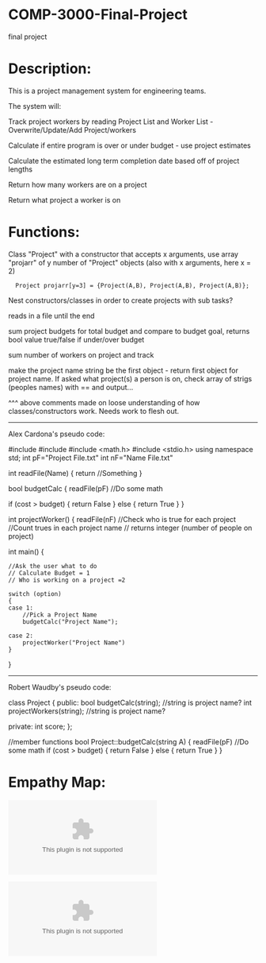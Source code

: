 # COMP-3000-Final-Project
final project

# Description: 
This is a project management system for engineering teams. 

The system will:

Track project workers by reading Project List and Worker List 
      - Overwrite/Update/Add Project/workers

Calculate if entire program is over or under budget - use project estimates

Calculate the estimated long term completion date based off of project lengths

Return how many workers are on a project

Return what project a worker is on


# Functions: 
Class "Project" with a constructor that accepts x arguments, use array "projarr" of y number of "Project" objects (also with x arguments, here x = 2)
      
      Project projarr[y=3] = {Project(A,B), Project(A,B), Project(A,B)};
      
Nest constructors/classes in order to create projects with sub tasks?

reads in a file until the end

sum project budgets for total budget and compare to budget goal, returns bool value true/false if under/over budget

sum number of workers on project and track

make the project name string be the first object - return first object for project name. If asked what project(s) a person is on, check array of strigs (peoples names) with == and output...

^^^ above comments made on loose understanding of how classes/constructors work. Needs work to flesh out. 

---------------------------------------------
Alex Cardona's pseudo code:

#include <iostream>
#include <cmath>
#include <math.h>
#include <stdio.h>
using namespace std;
int pF="Project File.txt"
int nF="Name File.txt"

int readFile(Name)
{
	return //Something
}

bool budgetCalc
{
readFile(pF)
//Do some math

if (cost > budget)
	{
	return False
	}
else
{
	return True
} 
}

int projectWorker()
{
	readFile(nF)
	//Check who is true for each project 
	//Count trues in each project name
	// returns integer (number of people on project)

int main()
{

	//Ask the user what to do
	// Calculate Budget = 1
	// Who is working on a project =2

	switch (option)
	{
	case 1:
		//Pick a Project Name
		budgetCalc("Project Name");

	case 2:
		projectWorker("Project Name")
	}
}

-------------------
Robert Waudby's pseudo code:

class Project
{
public:
bool budgetCalc(string); //string is project name?
int projectWorkers(string); //string is project name?

private:
int score;
}; 

//member functions
bool Project::budgetCalc(string A)
{
readFile(pF)
	//Do some math
if (cost > budget)
{
return False
}
else
{
return True
}
}

      
      
# Empathy Map:
![Empathy Map Link](https://github.com/rhw0016/COMP-3000-Final-Project/blob/master/Empathy%20Map.docx)

![Empathy Map Download](https://github.com/rhw0016/COMP-3000-Final-Project/raw/master/Empathy%20Map.docx)
